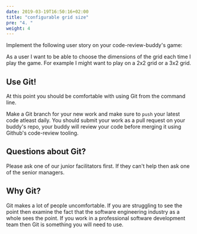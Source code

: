 ```yaml
---
date: 2019-03-19T16:50:16+02:00
title: "configurable grid size"
pre: "4. "
weight: 4
---
```


Implement the following user story on your code-review-buddy's game:

As a user I want to be able to choose the dimensions of the grid each time I play the game. For example I might want to play on a 2x2 grid or a 3x2 grid.

## Use Git!

At this point you should be comfortable with using Git from the command line.

Make a Git branch for your new work and make sure to `push` your latest code atleast daily. You should submit your work as a pull request on your buddy's repo, your buddy will review your code before merging it using Github's code-review tooling.

## Questions about Git?

Please ask one of our junior facilitators first. If they can't help then ask one of the senior managers.

## Why Git?

Git makes a lot of people uncomfortable. If you are struggling to see the point then examine the fact that the software engineering industry as a whole sees the point. If you work in a professional software development team then Git is something you will need to use.
